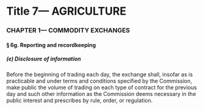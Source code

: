 
# Title 7— AGRICULTURE
### CHAPTER 1— COMMODITY EXCHANGES
#### § 6g. Reporting and recordkeeping
##### (e) Disclosure of information

Before the beginning of trading each day, the exchange shall, insofar as is practicable and under terms and conditions specified by the Commission, make public the volume of trading on each type of contract for the previous day and such other information as the Commission deems necessary in the public interest and prescribes by rule, order, or regulation.
